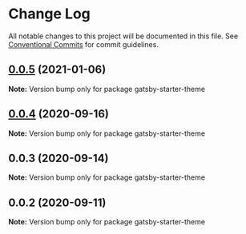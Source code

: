 # Change Log

All notable changes to this project will be documented in this file.
See [Conventional Commits](https://conventionalcommits.org) for commit guidelines.

## [0.0.5](https://github.com/gatsbyjs/themes/compare/gatsby-starter-theme@0.0.4...gatsby-starter-theme@0.0.5) (2021-01-06)

**Note:** Version bump only for package gatsby-starter-theme

## [0.0.4](https://github.com/gatsbyjs/themes/compare/gatsby-starter-theme@0.0.3...gatsby-starter-theme@0.0.4) (2020-09-16)

**Note:** Version bump only for package gatsby-starter-theme

## 0.0.3 (2020-09-14)

**Note:** Version bump only for package gatsby-starter-theme

## 0.0.2 (2020-09-11)

**Note:** Version bump only for package gatsby-starter-theme

